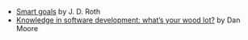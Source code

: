- [Smart goals](http://www.getrichslowly.org/2017/12/26/smart-goals/) by J. D. Roth
- [Knowledge in software development: what’s your wood lot?](http://www.mooreds.com/wordpress/archives/2592) by Dan Moore
